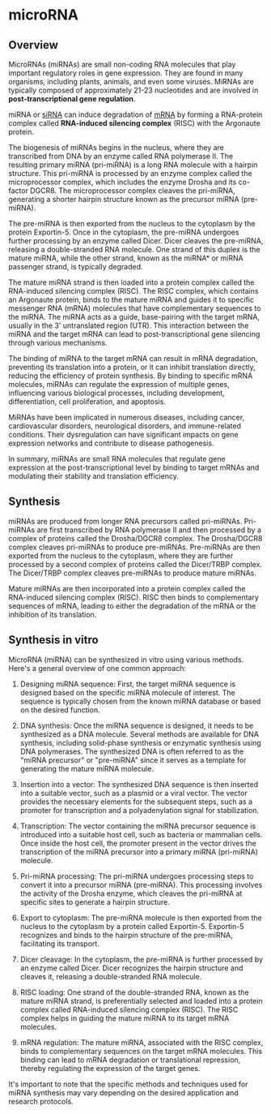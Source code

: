 # microRNA

## Overview

MicroRNAs (miRNAs) are small non-coding RNA molecules that play important regulatory roles in gene expression. They are found in many organisms, including plants, animals, and even some viruses. MiRNAs are typically composed of approximately 21-23 nucleotides and are involved in **post-transcriptional gene regulation**.

miRNA or [siRNA](Small%20Interfering%20RNA.md) can induce degradation of [mRNA](mRNA.md) by forming a RNA-protein complex called **RNA-induced silencing complex** (RISC) with the Argonaute protein.

The biogenesis of miRNAs begins in the nucleus, where they are transcribed from DNA by an enzyme called RNA polymerase II. The resulting primary miRNA (pri-miRNA) is a long RNA molecule with a hairpin structure. This pri-miRNA is processed by an enzyme complex called the microprocessor complex, which includes the enzyme Drosha and its co-factor DGCR8. The microprocessor complex cleaves the pri-miRNA, generating a shorter hairpin structure known as the precursor miRNA (pre-miRNA).

The pre-miRNA is then exported from the nucleus to the cytoplasm by the protein Exportin-5. Once in the cytoplasm, the pre-miRNA undergoes further processing by an enzyme called Dicer. Dicer cleaves the pre-miRNA, releasing a double-stranded RNA molecule. One strand of this duplex is the mature miRNA, while the other strand, known as the miRNA* or miRNA passenger strand, is typically degraded.

The mature miRNA strand is then loaded into a protein complex called the RNA-induced silencing complex (RISC). The RISC complex, which contains an Argonaute protein, binds to the mature miRNA and guides it to specific messenger RNA (mRNA) molecules that have complementary sequences to the miRNA. The miRNA acts as a guide, base-pairing with the target mRNA, usually in the 3' untranslated region (UTR). This interaction between the miRNA and the target mRNA can lead to post-transcriptional gene silencing through various mechanisms.

The binding of miRNA to the target mRNA can result in mRNA degradation, preventing its translation into a protein, or it can inhibit translation directly, reducing the efficiency of protein synthesis. By binding to specific mRNA molecules, miRNAs can regulate the expression of multiple genes, influencing various biological processes, including development, differentiation, cell proliferation, and apoptosis.

MiRNAs have been implicated in numerous diseases, including cancer, cardiovascular disorders, neurological disorders, and immune-related conditions. Their dysregulation can have significant impacts on gene expression networks and contribute to disease pathogenesis.

In summary, miRNAs are small RNA molecules that regulate gene expression at the post-transcriptional level by binding to target mRNAs and modulating their stability and translation efficiency.

## Synthesis

miRNAs are produced from longer RNA precursors called pri-miRNAs. Pri-miRNAs are first transcribed by RNA polymerase II and then processed by a complex of proteins called the Drosha/DGCR8 complex. The Drosha/DGCR8 complex cleaves pri-miRNAs to produce pre-miRNAs. Pre-miRNAs are then exported from the nucleus to the cytoplasm, where they are further processed by a second complex of proteins called the Dicer/TRBP complex. The Dicer/TRBP complex cleaves pre-miRNAs to produce mature miRNAs.

Mature miRNAs are then incorporated into a protein complex called the RNA-induced silencing complex (RISC). RISC then binds to complementary sequences of mRNA, leading to either the degradation of the mRNA or the inhibition of its translation.

## Synthesis in vitro

MicroRNA (miRNA) can be synthesized in vitro using various methods. Here's a general overview of one common approach:

1. Designing miRNA sequence: First, the target miRNA sequence is designed based on the specific miRNA molecule of interest. The sequence is typically chosen from the known miRNA database or based on the desired function.

2. DNA synthesis: Once the miRNA sequence is designed, it needs to be synthesized as a DNA molecule. Several methods are available for DNA synthesis, including solid-phase synthesis or enzymatic synthesis using DNA polymerases. The synthesized DNA is often referred to as the "miRNA precursor" or "pre-miRNA" since it serves as a template for generating the mature miRNA molecule.

3. Insertion into a vector: The synthesized DNA sequence is then inserted into a suitable vector, such as a plasmid or a viral vector. The vector provides the necessary elements for the subsequent steps, such as a promoter for transcription and a polyadenylation signal for stabilization.

4. Transcription: The vector containing the miRNA precursor sequence is introduced into a suitable host cell, such as bacteria or mammalian cells. Once inside the host cell, the promoter present in the vector drives the transcription of the miRNA precursor into a primary miRNA (pri-miRNA) molecule.

5. Pri-miRNA processing: The pri-miRNA undergoes processing steps to convert it into a precursor miRNA (pre-miRNA). This processing involves the activity of the Drosha enzyme, which cleaves the pri-miRNA at specific sites to generate a hairpin structure.

6. Export to cytoplasm: The pre-miRNA molecule is then exported from the nucleus to the cytoplasm by a protein called Exportin-5. Exportin-5 recognizes and binds to the hairpin structure of the pre-miRNA, facilitating its transport.

7. Dicer cleavage: In the cytoplasm, the pre-miRNA is further processed by an enzyme called Dicer. Dicer recognizes the hairpin structure and cleaves it, releasing a double-stranded RNA molecule.

8. RISC loading: One strand of the double-stranded RNA, known as the mature miRNA strand, is preferentially selected and loaded into a protein complex called RNA-induced silencing complex (RISC). The RISC complex helps in guiding the mature miRNA to its target mRNA molecules.

9. mRNA regulation: The mature miRNA, associated with the RISC complex, binds to complementary sequences on the target mRNA molecules. This binding can lead to mRNA degradation or translational repression, thereby regulating the expression of the target genes.

It's important to note that the specific methods and techniques used for miRNA synthesis may vary depending on the desired application and research protocols.